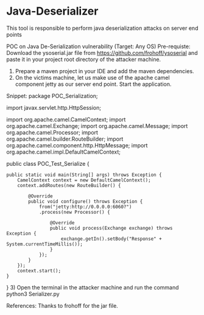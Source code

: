 # Java-Deserializer
This tool is responsible to perform java deserialization attacks on server end points

POC on Java De-Serialization vulnerability (Target: Any OS)
Pre-requiste: Download the ysoserial.jar file from https://github.com/frohoff/ysoserial and paste it in your project root directory of the attacker machine.

1) Prepare a maven project in your IDE and add the maven dependencies. 
2) On the victims machine, let us make use of the apache camel component jetty as our server end point. Start the application.

Snippet:
package POC_Serialization;

import javax.servlet.http.HttpSession;

import org.apache.camel.CamelContext;
import org.apache.camel.Exchange;
import org.apache.camel.Message;
import org.apache.camel.Processor;
import org.apache.camel.builder.RouteBuilder;
import org.apache.camel.component.http.HttpMessage;
import org.apache.camel.impl.DefaultCamelContext;

public class POC_Test_Serialize {

	public static void main(String[] args) throws Exception {
		CamelContext context = new DefaultCamelContext();
		context.addRoutes(new RouteBuilder() {

			@Override
			public void configure() throws Exception {
				from("jetty:http://0.0.0.0:6060?")
				.process(new Processor() {

					@Override
					public void process(Exchange exchange) throws Exception {
						exchange.getIn().setBody("Response" + System.currentTimeMillis());
					}
				});	
			}
		});
		context.start();
	}

}
3) Open the terminal in the attacker machine and run the command python3 Serializer.py

References: Thanks to frohoff for the jar file.


